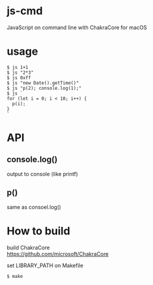 # js-cmd
JavaScript on command line with ChakraCore for macOS

# usage

```
$ js 1+1
$ js "2*3"
$ js 0xff
$ js "new Date().getTime()"
$ js "p(2); console.log(1);"
$ js `
for (let i = 0; i < 10; i++) {
  p(i);
}
`
```

# API

## console.log()

output to console (like printf)

## p()

same as consoel.log()

# How to build

build ChakraCore  
https://github.com/microsoft/ChakraCore  

set LIBRARY_PATH on Makefile  
```
$ make
```
